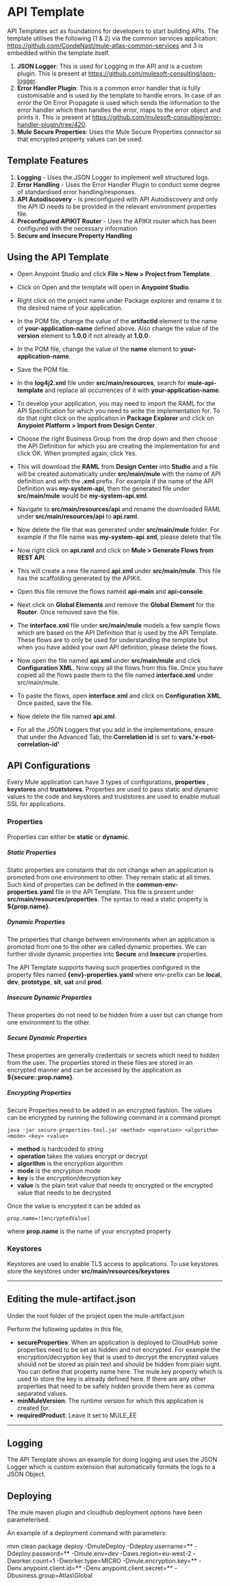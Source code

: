 # API Template

API Templates act as foundations for developers to start building APIs. The template utilises the following (1 & 2) via the common services application: https://github.com/CondeNast/mule-atlas-common-services and 3 is embedded within the template itself. 

1. **JSON Logger**: This is used for Logging in the API and is a custom plugin. This is present at https://github.com/mulesoft-consulting/json-logger.
2. **Error Handler Plugin**: This is a common error handler that is fully customisable and is used by the template to handle errors. In case of an error the On Error Propagate is used which sends the information to the error handler which then handles the error, maps to the error object and prints it. This is present at https://github.com/mulesoft-consulting/error-handler-plugin/tree/420.
3. **Mule Secure Properties**: Uses the Mule Secure Properties connector so that encrypted property values can be used.

## Template Features

1. **Logging** - Uses the JSON Logger to implement well structured logs.
2. **Error Handling** - Uses the Error Handler Plugin to conduct some degree of standardised error handling/responses.
3. **API Autodiscovery** - Is preconfigured with API Autodiscovery and only the API ID needs to be provided in the relevant environment properties file.
4. **Preconfigured APIKIT Router** - Uses the APIKit router which has been configured with the necessary information
5. **Secure and Insecure Property Handling**


## Using the API Template

- Open Anypoint Studio and click **File > New > Project from Template**.

- Click on Open and the template will open in **Anypoint Studio**.

- Right click on the project name under Package explorer and rename it to the desired name of your application.
- In the POM file, change the value of the **artifactId** element to the name of **your-application-name** defined above. Also change the value of the **version** element to **1.0.0** if not already at **1.0.0**.
- In the POM file, change the value of the **name** element to **your-application-name**.
- Save the POM file.

- In the **log4j2.xml** file under **src/main/resources**, search for **mule-api-template** and replace all occurrences of it with **your-application-name**.
- To develop your application, you may need to import the RAML for the API Specification for which you need to write the implementation for. To do that right click on the application in **Package Explorer** and click on **Anypoint Platform > Import from Design Center**.

- Choose the right Business Group from the drop down and then choose the API Definition for which you are creating the implementation for and click OK. When prompted again, click Yes.
- This will download the **RAML** from **Design Center** into **Studio** and a file will be created automatically under **src/main/mule** with the name of API definition and with the **.xml** prefix. For example if the name of the API Definition was **my-system-api**, then the generated file under **src/main/mule** would be **my-system-api.xml**.
- Navigate to **src/main/resources/api** and rename the downloaded RAML under **src/main/resources/api** to **api.raml**.
- Now delete the file that was generated under **src/main/mule** folder. For example if the file name was **my-system-api.xml**, please delete that file.
- Now right click on **api.raml** and click on **Mule > Generate Flows from REST API**.
- This will create a new file named **api.xml** under **src/main/mule**. This file has the scaffolding generated by the APIKit.
- Open this file remove the flows named **api-main** and **api-console**.
- Next click on **Global Elements** and remove the **Global Element** for the **Router**. Once removed save the file.
- The **interface.xml** file under **src/main/mule** models a few sample flows which are based on the API Definition that is used by the API Template. These flows are to only be used for understanding the template but when you have added your own API definition, please delete the flows.
- Now open the file named **api.xml** under **src/main/mule** and click **Configuration XML**. Now copy all the flows from this file. Once you have copied all the flows paste them to the file named **interface.xml** under src/main/mule.
- To paste the flows, open **interface.xml** and click on **Configuration XML**. Once pasted, save the file.
- Now delete the file named **api.xml**.
- For all the JSON Loggers that you add in the implementations, ensure that under the Advanced Tab, the **Correlation id** is set to  **vars.'x-root-correlation-id'**

## API Configurations

Every Mule application can have 3 types of configurations, **properties** , **keystores** and **truststores**. Properties are used to pass static and dynamic values to the code and keystores and truststores are used to enable mutual SSL for applications.

### Properties

Properties can either be **static** or **dynamic**.

##### Static Properties

Static properties are constants that do not change when an application is promoted from one environment to other. They remain static at all times. Such kind of properties can be defined in the **common-env-properties.yaml** file in the API Template. This file is present under **src/main/resources/properties**. The syntax to read a static property is **${prop.name}**.

##### Dynamic Properties

The properties that change between environments when an application is promoted from one to the other are called dynamic properties. We can further divide dynamic properties into **Secure** and **Insecure** properties.

The API Template supports having such properties configured in the property files named **{env}-properties.yaml** where env-prefix can be **local**, **dev**, **prototype**, **sit**, **uat** and **prod**.

##### Insecure Dynamic Properties

These properties do not need to be hidden from a user but can change from one environment to the other.

##### Secure Dynamic Properties

These properties are generally credentials or secrets which need to hidden from the user.  The properties stored in these files are stored in an encrypted manner and can be accessed by the application as **${secure::prop.name}**.

##### Encrypting Properties

Secure Properties need to be added in an encrypted fashion. The values can be encrypted by running the following command in a command prompt:

```
java -jar secure-properties-tool.jar <method> <operation> <algorithm> <mode> <key> <value>
```

- **method** is hardcoded to string
- **operation** takes the values encrypt or decrypt
- **algorithm** is the encryption algorithm
- **mode** is the encryption mode
- **key** is the encryption/decryption key
- **value** is the plain text value that needs to encrypted or the encrypted value that needs to be decrypted

Once the value is encrypted it can be added as

```
prop.name=![encryptedValue]
```

where **prop.name** is the name of your encrypted property


### Keystores

Keystores are used to enable TLS access to applications. To use keystores store the keystores under **src/main/resources/keystores**

------

## Editing the mule-artifact.json

Under the root folder of the project open the mule-artifact.json

Perform the following updates in this file,

- **secureProperties**: When an application is deployed to CloudHub some properties need to be set as hidden and not encrypted. For example the encryption/decryption key that is used to decrypt the encrypted values should not be stored as plain text and should be hidden from plain sight. You can define that property name here. The mule.key property which is used to store the key is already defined here. If there are any other properties that need to be safely hidden provide them here as comma separated values.
- **minMuleVersion**: The runtime version for which this application is created for.
- **requiredProduct**: Leave it set to MULE\_EE

------

## Logging

The API Template shows an example for doing logging and uses the JSON Logger which is custom extension that automatically formats the logs to a JSON Object.

## Deploying

The mule maven plugin and cloudhub deployment options have been parameterised. 

An example of a deployment command with parameters:

mvn clean package deploy -DmuleDeploy -Ddeploy.username=** -Ddeploy.password=** -Dmule.env=dev -Daws.region=eu-west-2 -Dworker.count=1 -Dworker.type=MICRO -Dmule.encryption.key=** -Denv.anypoint.client.id=**  -Denv.anypoint.client.secret=** -Dbusiness.group=Atlas\\Global
